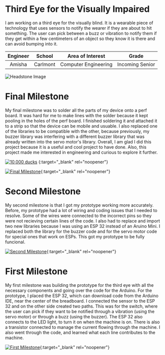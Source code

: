 ﻿# Third Eye for the Visually Impaired
I am working on a third eye for the visually blind. It is a wearable piece of technology that uses sensors to notify the wearer if they are about to hit something. The user can pick between a buzz or vibration to notify them if they get within a few centimeters of an object so they know it is there and can avoid bumping into it.

| **Engineer** | **School** | **Area of Interest** | **Grade** |
|:--:|:--:|:--:|:--:|
| Amisha | Carlmont | Computer Engineering | Incoming Senior

![Headstone Image](https://www.thespruce.com/thmb/gHnKB63imEVFCXL8JFkS-90nn5A=/3102x2068/filters:fill(auto,1)/parts-of-a-duck-385986-hero-0d59c12e67884a6384ffb46111973702.jpg)
  
# Final Milestone
My final milestone was to solder all the parts of my device onto a perf board. It was hard for me to make lines with the solder because it kept pooling in the holes of the perf board. I finished soldering it and attached it to a strip so that the device can be mobile and usuable. I also replaced one of the libraries to be compatible with the other, because previously, my buzzer library was interfering with a different buzzer library that was already written into the servo motor's library. Overall, I am glad I did this project because it is a useful and cool project to have done. Also, this project made me interested in engineering and curious to explore it further.

[![10,000 ducks](https://res.cloudinary.com/marcomontalbano/image/upload/v1623949163/video_to_markdown/images/youtube--Nw4c5RhRYMY-c05b58ac6eb4c4700831b2b3070cd403.jpg)](https://www.youtube.com/watch?v=Nw4c5RhRYMY "10,000 ducks")
{:target="_blank" rel="noopener"}

[![Final Milestone](https://res.cloudinary.com/marcomontalbano/image/upload/v1612573869/video_to_markdown/images/youtube--F7M7imOVGug-c05b58ac6eb4c4700831b2b3070cd403.jpg )](https://www.youtube.com/watch?v=F7M7imOVGug&feature=emb_logo "Final Milestone"){:target="_blank" rel="noopener"}

# Second Milestone
My second milestone is that I got my prototype working more accurately. Before, my prototype had a lot of wiring and coding issues that I needed to resolve. Some of the wires were connected to the incorrect pins so they were not recieving certain lines of the code. I also had to replace and import two new libraries because I was using an ESP 32 instead of an Aruino Mini. I replaced both the library for the buzzer code and for the servo motor code for special ones that work on ESPs. This got my prototype to be fully funcional.

[![Second Milestone](https://res.cloudinary.com/marcomontalbano/image/upload/v1625242681/video_to_markdown/images/youtube--YpRgQElTkxo-c05b58ac6eb4c4700831b2b3070cd403.jpg)](https://www.youtube.com/watch?v=YpRgQElTkxo "Second Milestone"){:target="_blank" rel="noopener"}

# First Milestone


My first milestone was building the prototype for the third eye with all the necessary components and going over the code for the Arduino. For the prototype, I placed the ESP 32, which can download code from the Arduino IDE, near the center of the breadboard. I connected the sensor to the ESP 32 and on the other side created  two paths. This was for the switch, where the user can pick if they want to be notified through a vibration (using the servo motor) or through a buzz (using the buzzer). The ESP 32 also connects to the LED light, to turn it on when the machine is on. There is also a transistor connected to manage the current flowing through the machine. I also went through the code, and learned what each line contributes to the machine.

[![First Milestone](https://res.cloudinary.com/marcomontalbano/image/upload/v1624637882/video_to_markdown/images/youtube--zVmdpnD3k6M-c05b58ac6eb4c4700831b2b3070cd403.jpg)](https://www.youtube.com/watch?v=zVmdpnD3k6M "First Milestone"){:target="_blank" rel="noopener"}
